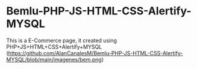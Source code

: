 # Bemlu-PHP-JS-HTML-CSS-Alertify-MYSQL
This is a E-Commerce page, it created using PHP+JS+HTML+CSS+Alertify+MYSQL
(https://github.com/AlanCanalesM/Bemlu-PHP-JS-HTML-CSS-Alertify-MYSQL/blob/main/imagenes/bem.png)
